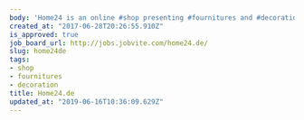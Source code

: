 ```yaml
---
body: 'Home24 is an online #shop presenting #fournitures and #decoration items'
created_at: "2017-06-28T20:26:55.910Z"
is_approved: true
job_board_url: http://jobs.jobvite.com/home24.de/
slug: home24de
tags:
- shop
- fournitures
- decoration
title: Home24.de
updated_at: "2019-06-16T10:36:09.629Z"
---
```

